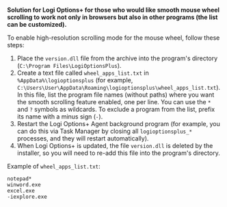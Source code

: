 **Solution for Logi Options+ for those who would like smooth mouse wheel scrolling to work not only in browsers but also in other programs (the list can be customized).**

To enable high-resolution scrolling mode for the mouse wheel, follow these steps:

1. Place the `version.dll` file from the archive into the program's directory (`C:\Program Files\LogiOptionsPlus`).
2. Create a text file called `wheel_apps_list.txt` in `%AppData%\logioptionsplus` (for example, `C:\Users\User\AppData\Roaming\logioptionsplus\wheel_apps_list.txt`).
In this file, list the program file names (without paths) where you want the smooth scrolling feature enabled, one per line.
You can use the `*` and `?` symbols as wildcards. To exclude a program from the list, prefix its name with a minus sign (`-`).
3. Restart the Logi Options+ Agent background program (for example, you can do this via Task Manager by closing all `logioptionsplus_*` processes, and they will restart automatically).
4. When Logi Options+ is updated, the file `version.dll` is deleted by the installer, so you will need to re-add this file into the program's directory.

Example of ``wheel_apps_list.txt``:
``` 
notepad*
winword.exe
excel.exe
-iexplore.exe
``` 
